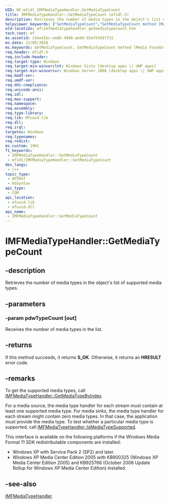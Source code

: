 ```yaml
---
UID: NF:mfidl.IMFMediaTypeHandler.GetMediaTypeCount
title: IMFMediaTypeHandler::GetMediaTypeCount (mfidl.h)
description: Retrieves the number of media types in the object's list of supported media types.
helpviewer_keywords: ["GetMediaTypeCount","GetMediaTypeCount method [Media Foundation]","GetMediaTypeCount method [Media Foundation]","IMFMediaTypeHandler interface","IMFMediaTypeHandler interface [Media Foundation]","GetMediaTypeCount method","IMFMediaTypeHandler.GetMediaTypeCount","IMFMediaTypeHandler::GetMediaTypeCount","c5ee41bc-ee8b-4990-ae9d-92ef54597f31","mf.imfmediatypehandler_getmediatypecount","mfidl/IMFMediaTypeHandler::GetMediaTypeCount"]
old-location: mf\imfmediatypehandler_getmediatypecount.htm
tech.root: mf
ms.assetid: c5ee41bc-ee8b-4990-ae9d-92ef54597f31
ms.date: 12/05/2018
ms.keywords: GetMediaTypeCount, GetMediaTypeCount method [Media Foundation], GetMediaTypeCount method [Media Foundation],IMFMediaTypeHandler interface, IMFMediaTypeHandler interface [Media Foundation],GetMediaTypeCount method, IMFMediaTypeHandler.GetMediaTypeCount, IMFMediaTypeHandler::GetMediaTypeCount, c5ee41bc-ee8b-4990-ae9d-92ef54597f31, mf.imfmediatypehandler_getmediatypecount, mfidl/IMFMediaTypeHandler::GetMediaTypeCount
req.header: mfidl.h
req.include-header: 
req.target-type: Windows
req.target-min-winverclnt: Windows Vista [desktop apps \| UWP apps]
req.target-min-winversvr: Windows Server 2008 [desktop apps \| UWP apps]
req.kmdf-ver: 
req.umdf-ver: 
req.ddi-compliance: 
req.unicode-ansi: 
req.idl: 
req.max-support: 
req.namespace: 
req.assembly: 
req.type-library: 
req.lib: Mfuuid.lib
req.dll: 
req.irql: 
targetos: Windows
req.typenames: 
req.redist: 
ms.custom: 19H1
f1_keywords:
 - IMFMediaTypeHandler::GetMediaTypeCount
 - mfidl/IMFMediaTypeHandler::GetMediaTypeCount
dev_langs:
 - c++
topic_type:
 - APIRef
 - kbSyntax
api_type:
 - COM
api_location:
 - mfuuid.lib
 - mfuuid.dll
api_name:
 - IMFMediaTypeHandler::GetMediaTypeCount
---
```


# IMFMediaTypeHandler::GetMediaTypeCount


## -description

Retrieves the number of media types in the object's list of supported media types.

## -parameters

### -param pdwTypeCount [out]

Receives the number of media types in the list.

## -returns

If this method succeeds, it returns <b xmlns:loc="http://microsoft.com/wdcml/l10n">S_OK</b>. Otherwise, it returns an <b xmlns:loc="http://microsoft.com/wdcml/l10n">HRESULT</b> error code.

## -remarks

To get the supported media types, call <a href="/windows/desktop/api/mfidl/nf-mfidl-imfmediatypehandler-getmediatypebyindex">IMFMediaTypeHandler::GetMediaTypeByIndex</a>.
      

For a media source, the media type handler for each stream must contain at least one supported media type. For media sinks, the media type handler for each stream might contain zero media types. In that case, the application must provide the media type. To test whether a particular media type is supported, call <a href="/windows/desktop/api/mfidl/nf-mfidl-imfmediatypehandler-ismediatypesupported">IMFMediaTypeHandler::IsMediaTypeSupported</a>.
      

This interface is available on the following platforms if the Windows Media Format 11 SDK redistributable components are installed:

<ul>
<li>Windows XP with Service Pack 2 (SP2) and later.</li>
<li>Windows XP Media Center Edition 2005 with KB900325 (Windows XP Media Center Edition 2005) and KB925766 (October 2006 Update Rollup for Windows XP Media Center Edition) installed.</li>
</ul>

## -see-also

<a href="/windows/desktop/api/mfidl/nn-mfidl-imfmediatypehandler">IMFMediaTypeHandler</a>


